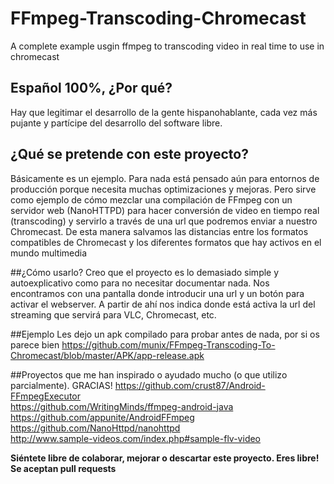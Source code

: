 # FFmpeg-Transcoding-Chromecast
A complete example usgin ffmpeg to transcoding video in real time to use in chromecast

## Español 100%, ¿Por qué?
Hay que legitimar el desarrollo de la gente hispanohablante, cada vez más pujante y partícipe del desarrollo del software libre. 


## ¿Qué se pretende con este proyecto?
Básicamente es un ejemplo. Para nada está pensado aún para entornos de producción porque necesita muchas optimizaciones y mejoras. Pero sirve como ejemplo de cómo mezclar una compilación de FFmpeg con un servidor web (NanoHTTPD) para hacer conversión de video en tiempo real (transcoding) y servirlo a través de una url que podremos enviar a nuestro Chromecast. De esta manera salvamos las distancias entre los formatos compatibles de Chromecast y los diferentes formatos que hay activos en el mundo multimedia

##¿Cómo usarlo?
Creo que el proyecto es lo demasiado simple y autoexplicativo como para no necesitar documentar nada. Nos encontramos con una pantalla donde introducir una url y un botón para activar el webserver. A partir de ahí nos indica donde está activa la url del streaming que servirá para VLC, Chromecast, etc.

##Ejemplo
Les dejo un apk compilado para probar antes de nada, por si os parece bien https://github.com/munix/FFmpeg-Transcoding-To-Chromecast/blob/master/APK/app-release.apk

##Proyectos que me han inspirado o ayudado mucho (o que utilizo parcialmente). GRACIAS!
https://github.com/crust87/Android-FFmpegExecutor <br>
https://github.com/WritingMinds/ffmpeg-android-java <br>
https://github.com/appunite/AndroidFFmpeg <br>
https://github.com/NanoHttpd/nanohttpd <br>
http://www.sample-videos.com/index.php#sample-flv-video

<b>Siéntete libre de colaborar, mejorar o descartar este proyecto. Eres libre! Se aceptan pull requests</b>


